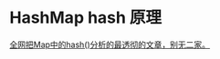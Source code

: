 # HashMap hash 原理

[全网把Map中的hash\(\)分析的最透彻的文章，别无二家。](https://juejin.im/post/5ab99afff265da23a2291dee)

